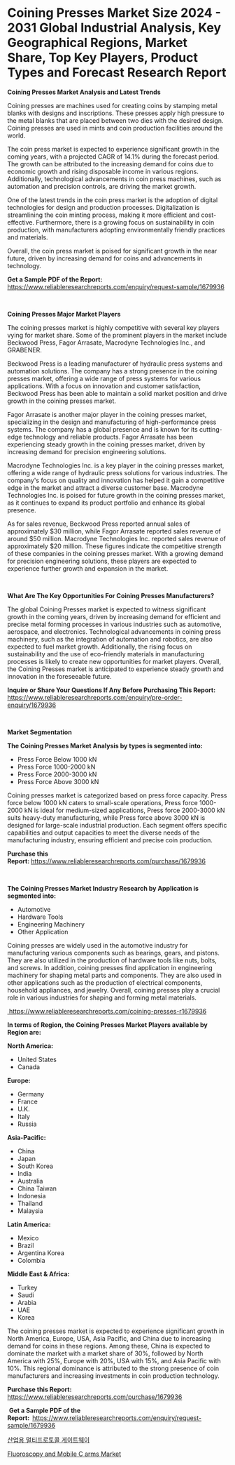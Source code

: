 <p><h1>Coining Presses Market Size 2024 - 2031 Global Industrial Analysis, Key Geographical Regions, Market Share, Top Key Players, Product Types and Forecast Research Report</h1></p><p><strong>Coining Presses Market Analysis and Latest Trends</strong></p>
<p><p>Coining presses are machines used for creating coins by stamping metal blanks with designs and inscriptions. These presses apply high pressure to the metal blanks that are placed between two dies with the desired design. Coining presses are used in mints and coin production facilities around the world.</p><p>The coin press market is expected to experience significant growth in the coming years, with a projected CAGR of 14.1% during the forecast period. The growth can be attributed to the increasing demand for coins due to economic growth and rising disposable income in various regions. Additionally, technological advancements in coin press machines, such as automation and precision controls, are driving the market growth.</p><p>One of the latest trends in the coin press market is the adoption of digital technologies for design and production processes. Digitalization is streamlining the coin minting process, making it more efficient and cost-effective. Furthermore, there is a growing focus on sustainability in coin production, with manufacturers adopting environmentally friendly practices and materials.</p><p>Overall, the coin press market is poised for significant growth in the near future, driven by increasing demand for coins and advancements in technology.</p></p>
<p><strong>Get a Sample PDF of the Report:&nbsp;</strong> <a href="https://www.reliableresearchreports.com/enquiry/request-sample/1679936">https://www.reliableresearchreports.com/enquiry/request-sample/1679936</a></p>
<p>&nbsp;</p>
<p><strong>Coining Presses Major Market Players</strong></p>
<p><p>The coining presses market is highly competitive with several key players vying for market share. Some of the prominent players in the market include Beckwood Press, Fagor Arrasate, Macrodyne Technologies Inc., and GRABENER.</p><p>Beckwood Press is a leading manufacturer of hydraulic press systems and automation solutions. The company has a strong presence in the coining presses market, offering a wide range of press systems for various applications. With a focus on innovation and customer satisfaction, Beckwood Press has been able to maintain a solid market position and drive growth in the coining presses market.</p><p>Fagor Arrasate is another major player in the coining presses market, specializing in the design and manufacturing of high-performance press systems. The company has a global presence and is known for its cutting-edge technology and reliable products. Fagor Arrasate has been experiencing steady growth in the coining presses market, driven by increasing demand for precision engineering solutions.</p><p>Macrodyne Technologies Inc. is a key player in the coining presses market, offering a wide range of hydraulic press solutions for various industries. The company's focus on quality and innovation has helped it gain a competitive edge in the market and attract a diverse customer base. Macrodyne Technologies Inc. is poised for future growth in the coining presses market, as it continues to expand its product portfolio and enhance its global presence.</p><p>As for sales revenue, Beckwood Press reported annual sales of approximately $30 million, while Fagor Arrasate reported sales revenue of around $50 million. Macrodyne Technologies Inc. reported sales revenue of approximately $20 million. These figures indicate the competitive strength of these companies in the coining presses market. With a growing demand for precision engineering solutions, these players are expected to experience further growth and expansion in the market.</p></p>
<p>&nbsp;</p>
<p><strong>What Are The Key Opportunities For Coining Presses Manufacturers?</strong></p>
<p><p>The global Coining Presses market is expected to witness significant growth in the coming years, driven by increasing demand for efficient and precise metal forming processes in various industries such as automotive, aerospace, and electronics. Technological advancements in coining press machinery, such as the integration of automation and robotics, are also expected to fuel market growth. Additionally, the rising focus on sustainability and the use of eco-friendly materials in manufacturing processes is likely to create new opportunities for market players. Overall, the Coining Presses market is anticipated to experience steady growth and innovation in the foreseeable future.</p></p>
<p><strong>Inquire or Share Your Questions If Any Before Purchasing This Report:</strong> <a href="https://www.reliableresearchreports.com/enquiry/pre-order-enquiry/1679936">https://www.reliableresearchreports.com/enquiry/pre-order-enquiry/1679936</a></p>
<p>&nbsp;</p>
<p><strong>Market Segmentation</strong></p>
<p><strong>The Coining Presses Market Analysis by types is segmented into:</strong></p>
<p><ul><li>Press Force Below 1000 kN</li><li>Press Force 1000-2000 kN</li><li>Press Force 2000-3000 kN</li><li>Press Force Above 3000 kN</li></ul></p>
<p><p>Coining presses market is categorized based on press force capacity. Press force below 1000 kN caters to small-scale operations, Press force 1000-2000 kN is ideal for medium-sized applications, Press force 2000-3000 kN suits heavy-duty manufacturing, while Press force above 3000 kN is designed for large-scale industrial production. Each segment offers specific capabilities and output capacities to meet the diverse needs of the manufacturing industry, ensuring efficient and precise coin production.</p></p>
<p><strong>Purchase this Report:&nbsp;</strong><a href="https://www.reliableresearchreports.com/purchase/1679936">https://www.reliableresearchreports.com/purchase/1679936</a></p>
<p>&nbsp;</p>
<p><strong>The Coining Presses Market Industry Research by Application is segmented into:</strong></p>
<p><ul><li>Automotive</li><li>Hardware Tools</li><li>Engineering Machinery</li><li>Other Application</li></ul></p>
<p><p>Coining presses are widely used in the automotive industry for manufacturing various components such as bearings, gears, and pistons. They are also utilized in the production of hardware tools like nuts, bolts, and screws. In addition, coining presses find application in engineering machinery for shaping metal parts and components. They are also used in other applications such as the production of electrical components, household appliances, and jewelry. Overall, coining presses play a crucial role in various industries for shaping and forming metal materials.</p></p>
<p><a href="https://www.reliableresearchreports.com/coining-presses-r1679936">&nbsp;https://www.reliableresearchreports.com/coining-presses-r1679936</a></p>
<p><strong>In terms of Region, the Coining Presses Market Players available by Region are:</strong></p>
<p>
    <p> <strong> North America: </strong>
        <ul>
            <li>United States</li>
            <li>Canada</li>
        </ul>
        </p> 
    <p> <strong> Europe: </strong>
        <ul>
            <li>Germany</li>
            <li>France</li>
            <li>U.K.</li>
            <li>Italy</li>
            <li>Russia</li>
        </ul>
        </p> 
    <p> <strong> Asia-Pacific: </strong>
        <ul>
            <li>China</li>
            <li>Japan</li>
            <li>South Korea</li>
            <li>India</li>
            <li>Australia</li>
            <li>China Taiwan</li>
            <li>Indonesia</li>
            <li>Thailand</li>
            <li>Malaysia</li>
        </ul>
        </p> 
    <p> <strong> Latin America: </strong>
        <ul>
            <li>Mexico</li>
            <li>Brazil</li>
            <li>Argentina Korea</li>
            <li>Colombia</li>
        </ul>
        </p> 
    <p> <strong> Middle East & Africa: </strong>
        <ul>
            <li>Turkey</li>
            <li>Saudi</li>
            <li>Arabia</li>
            <li>UAE</li>
            <li>Korea</li>
        </ul>
    </p>
    </p>
<p><p>The coining presses market is expected to experience significant growth in North America, Europe, USA, Asia Pacific, and China due to increasing demand for coins in these regions. Among these, China is expected to dominate the market with a market share of 30%, followed by North America with 25%, Europe with 20%, USA with 15%, and Asia Pacific with 10%. This regional dominance is attributed to the strong presence of coin manufacturers and increasing investments in coin production technology.</p></p>
<p><strong>Purchase this Report: </strong><a href="https://www.reliableresearchreports.com/purchase/1679936">https://www.reliableresearchreports.com/purchase/1679936</a></p>
<p>&nbsp;<strong>Get a Sample PDF of the Report:&nbsp;&nbsp;</strong><a href="https://www.reliableresearchreports.com/enquiry/request-sample/1679936">https://www.reliableresearchreports.com/enquiry/request-sample/1679936</a></p>
<p><strong></strong></p>
<p><p><a href="https://github.com/sougarounis/Market-Research-Report-List-3/blob/main/780752529762.md">산업용 멀티프로토콜 게이트웨이</a></p><p><a href="https://spotless-saver-8fd.notion.site/Fluoroscopy-and-Mobile-C-arms-Market-Comprehensive-Assessment-by-Type-Application-and-Geography-774815026bab4f92a8e15e745be2f3ee">Fluoroscopy and Mobile C arms Market</a></p></p>